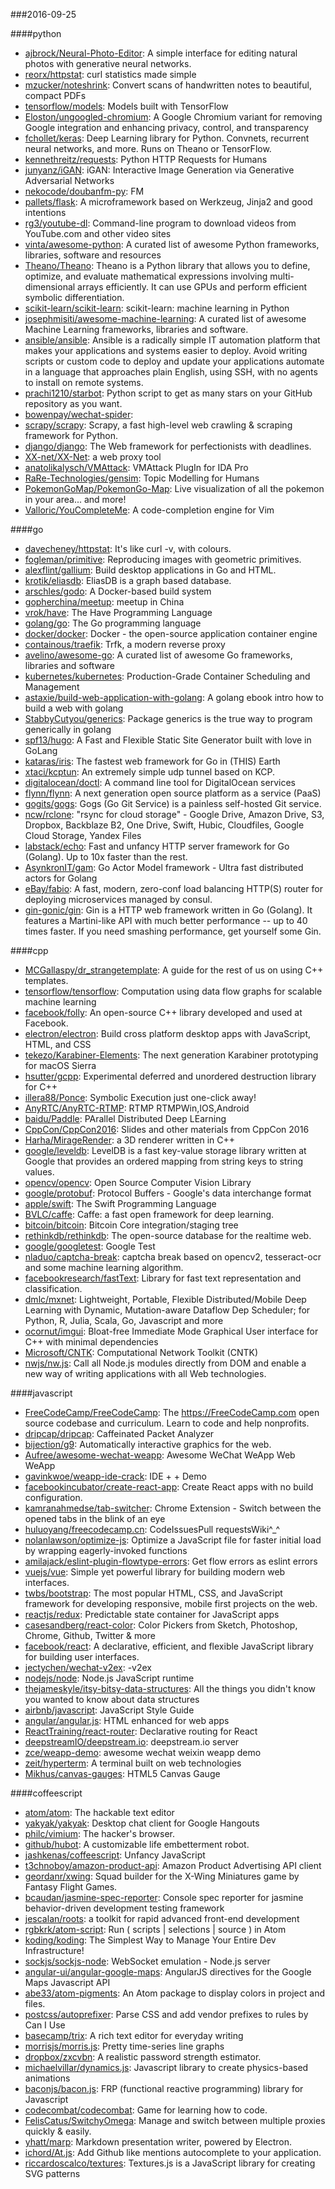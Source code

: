 ###2016-09-25

####python
* [ajbrock/Neural-Photo-Editor](https://github.com/ajbrock/Neural-Photo-Editor): A simple interface for editing natural photos with generative neural networks.
* [reorx/httpstat](https://github.com/reorx/httpstat): curl statistics made simple
* [mzucker/noteshrink](https://github.com/mzucker/noteshrink): Convert scans of handwritten notes to beautiful, compact PDFs
* [tensorflow/models](https://github.com/tensorflow/models): Models built with TensorFlow
* [Eloston/ungoogled-chromium](https://github.com/Eloston/ungoogled-chromium): A Google Chromium variant for removing Google integration and enhancing privacy, control, and transparency
* [fchollet/keras](https://github.com/fchollet/keras): Deep Learning library for Python. Convnets, recurrent neural networks, and more. Runs on Theano or TensorFlow.
* [kennethreitz/requests](https://github.com/kennethreitz/requests): Python HTTP Requests for Humans
* [junyanz/iGAN](https://github.com/junyanz/iGAN): iGAN: Interactive Image Generation via Generative Adversarial Networks
* [nekocode/doubanfm-py](https://github.com/nekocode/doubanfm-py):   FM 
* [pallets/flask](https://github.com/pallets/flask): A microframework based on Werkzeug, Jinja2 and good intentions
* [rg3/youtube-dl](https://github.com/rg3/youtube-dl): Command-line program to download videos from YouTube.com and other video sites
* [vinta/awesome-python](https://github.com/vinta/awesome-python): A curated list of awesome Python frameworks, libraries, software and resources
* [Theano/Theano](https://github.com/Theano/Theano): Theano is a Python library that allows you to define, optimize, and evaluate mathematical expressions involving multi-dimensional arrays efficiently. It can use GPUs and perform efficient symbolic differentiation.
* [scikit-learn/scikit-learn](https://github.com/scikit-learn/scikit-learn): scikit-learn: machine learning in Python
* [josephmisiti/awesome-machine-learning](https://github.com/josephmisiti/awesome-machine-learning): A curated list of awesome Machine Learning frameworks, libraries and software.
* [ansible/ansible](https://github.com/ansible/ansible): Ansible is a radically simple IT automation platform that makes your applications and systems easier to deploy. Avoid writing scripts or custom code to deploy and update your applications automate in a language that approaches plain English, using SSH, with no agents to install on remote systems.
* [prachi1210/starbot](https://github.com/prachi1210/starbot):  Python script to get as many stars on your GitHub repository as you want.
* [bowenpay/wechat-spider](https://github.com/bowenpay/wechat-spider): 
* [scrapy/scrapy](https://github.com/scrapy/scrapy): Scrapy, a fast high-level web crawling & scraping framework for Python.
* [django/django](https://github.com/django/django): The Web framework for perfectionists with deadlines.
* [XX-net/XX-Net](https://github.com/XX-net/XX-Net): a web proxy tool
* [anatolikalysch/VMAttack](https://github.com/anatolikalysch/VMAttack): VMAttack PlugIn for IDA Pro
* [RaRe-Technologies/gensim](https://github.com/RaRe-Technologies/gensim): Topic Modelling for Humans
* [PokemonGoMap/PokemonGo-Map](https://github.com/PokemonGoMap/PokemonGo-Map):  Live visualization of all the pokemon in your area... and more!
* [Valloric/YouCompleteMe](https://github.com/Valloric/YouCompleteMe): A code-completion engine for Vim

####go
* [davecheney/httpstat](https://github.com/davecheney/httpstat): It's like curl -v, with colours.
* [fogleman/primitive](https://github.com/fogleman/primitive): Reproducing images with geometric primitives.
* [alexflint/gallium](https://github.com/alexflint/gallium): Build desktop applications in Go and HTML.
* [krotik/eliasdb](https://github.com/krotik/eliasdb): EliasDB is a graph based database.
* [arschles/godo](https://github.com/arschles/godo): A Docker-based build system
* [gopherchina/meetup](https://github.com/gopherchina/meetup): meetup in China
* [vrok/have](https://github.com/vrok/have): The Have Programming Language
* [golang/go](https://github.com/golang/go): The Go programming language
* [docker/docker](https://github.com/docker/docker): Docker - the open-source application container engine
* [containous/traefik](https://github.com/containous/traefik): Trfk, a modern reverse proxy
* [avelino/awesome-go](https://github.com/avelino/awesome-go): A curated list of awesome Go frameworks, libraries and software
* [kubernetes/kubernetes](https://github.com/kubernetes/kubernetes): Production-Grade Container Scheduling and Management
* [astaxie/build-web-application-with-golang](https://github.com/astaxie/build-web-application-with-golang): A golang ebook intro how to build a web with golang
* [StabbyCutyou/generics](https://github.com/StabbyCutyou/generics): Package generics is the true way to program generically in golang
* [spf13/hugo](https://github.com/spf13/hugo): A Fast and Flexible Static Site Generator built with love in GoLang
* [kataras/iris](https://github.com/kataras/iris): The fastest web framework for Go in (THIS) Earth
* [xtaci/kcptun](https://github.com/xtaci/kcptun): An extremely simple udp tunnel based on KCP.
* [digitalocean/doctl](https://github.com/digitalocean/doctl): A command line tool for DigitalOcean services
* [flynn/flynn](https://github.com/flynn/flynn): A next generation open source platform as a service (PaaS)
* [gogits/gogs](https://github.com/gogits/gogs): Gogs (Go Git Service) is a painless self-hosted Git service.
* [ncw/rclone](https://github.com/ncw/rclone): "rsync for cloud storage" - Google Drive, Amazon Drive, S3, Dropbox, Backblaze B2, One Drive, Swift, Hubic, Cloudfiles, Google Cloud Storage, Yandex Files
* [labstack/echo](https://github.com/labstack/echo): Fast and unfancy HTTP server framework for Go (Golang). Up to 10x faster than the rest.
* [AsynkronIT/gam](https://github.com/AsynkronIT/gam): Go Actor Model framework - Ultra fast distributed actors for Golang
* [eBay/fabio](https://github.com/eBay/fabio): A fast, modern, zero-conf load balancing HTTP(S) router for deploying microservices managed by consul.
* [gin-gonic/gin](https://github.com/gin-gonic/gin): Gin is a HTTP web framework written in Go (Golang). It features a Martini-like API with much better performance -- up to 40 times faster. If you need smashing performance, get yourself some Gin.

####cpp
* [MCGallaspy/dr_strangetemplate](https://github.com/MCGallaspy/dr_strangetemplate): A guide for the rest of us on using C++ templates.
* [tensorflow/tensorflow](https://github.com/tensorflow/tensorflow): Computation using data flow graphs for scalable machine learning
* [facebook/folly](https://github.com/facebook/folly): An open-source C++ library developed and used at Facebook.
* [electron/electron](https://github.com/electron/electron): Build cross platform desktop apps with JavaScript, HTML, and CSS
* [tekezo/Karabiner-Elements](https://github.com/tekezo/Karabiner-Elements): The next generation Karabiner prototyping for macOS Sierra
* [hsutter/gcpp](https://github.com/hsutter/gcpp): Experimental deferred and unordered destruction library for C++
* [illera88/Ponce](https://github.com/illera88/Ponce): Symbolic Execution just one-click away!
* [AnyRTC/AnyRTC-RTMP](https://github.com/AnyRTC/AnyRTC-RTMP): RTMP RTMPWin,IOS,Android
* [baidu/Paddle](https://github.com/baidu/Paddle): PArallel Distributed Deep LEarning
* [CppCon/CppCon2016](https://github.com/CppCon/CppCon2016): Slides and other materials from CppCon 2016
* [Harha/MirageRender](https://github.com/Harha/MirageRender): a 3D renderer written in C++
* [google/leveldb](https://github.com/google/leveldb): LevelDB is a fast key-value storage library written at Google that provides an ordered mapping from string keys to string values.
* [opencv/opencv](https://github.com/opencv/opencv): Open Source Computer Vision Library
* [google/protobuf](https://github.com/google/protobuf): Protocol Buffers - Google's data interchange format
* [apple/swift](https://github.com/apple/swift): The Swift Programming Language
* [BVLC/caffe](https://github.com/BVLC/caffe): Caffe: a fast open framework for deep learning.
* [bitcoin/bitcoin](https://github.com/bitcoin/bitcoin): Bitcoin Core integration/staging tree
* [rethinkdb/rethinkdb](https://github.com/rethinkdb/rethinkdb): The open-source database for the realtime web.
* [google/googletest](https://github.com/google/googletest): Google Test
* [nladuo/captcha-break](https://github.com/nladuo/captcha-break): captcha break based on opencv2, tesseract-ocr and some machine learning algorithm.
* [facebookresearch/fastText](https://github.com/facebookresearch/fastText): Library for fast text representation and classification.
* [dmlc/mxnet](https://github.com/dmlc/mxnet): Lightweight, Portable, Flexible Distributed/Mobile Deep Learning with Dynamic, Mutation-aware Dataflow Dep Scheduler; for Python, R, Julia, Scala, Go, Javascript and more
* [ocornut/imgui](https://github.com/ocornut/imgui): Bloat-free Immediate Mode Graphical User interface for C++ with minimal dependencies
* [Microsoft/CNTK](https://github.com/Microsoft/CNTK): Computational Network Toolkit (CNTK)
* [nwjs/nw.js](https://github.com/nwjs/nw.js): Call all Node.js modules directly from DOM and enable a new way of writing applications with all Web technologies.

####javascript
* [FreeCodeCamp/FreeCodeCamp](https://github.com/FreeCodeCamp/FreeCodeCamp): The https://FreeCodeCamp.com open source codebase and curriculum. Learn to code and help nonprofits.
* [dripcap/dripcap](https://github.com/dripcap/dripcap):  Caffeinated Packet Analyzer
* [bijection/g9](https://github.com/bijection/g9): Automatically interactive graphics for the web. 
* [Aufree/awesome-wechat-weapp](https://github.com/Aufree/awesome-wechat-weapp):  Awesome WeChat WeApp Web WeApp 
* [gavinkwoe/weapp-ide-crack](https://github.com/gavinkwoe/weapp-ide-crack): IDE +  + Demo
* [facebookincubator/create-react-app](https://github.com/facebookincubator/create-react-app): Create React apps with no build configuration.
* [kamranahmedse/tab-switcher](https://github.com/kamranahmedse/tab-switcher): Chrome Extension - Switch between the opened tabs in the blink of an eye
* [huluoyang/freecodecamp.cn](https://github.com/huluoyang/freecodecamp.cn): CodeIssuesPull requestsWiki^_^
* [nolanlawson/optimize-js](https://github.com/nolanlawson/optimize-js): Optimize a JavaScript file for faster initial load by wrapping eagerly-invoked functions
* [amilajack/eslint-plugin-flowtype-errors](https://github.com/amilajack/eslint-plugin-flowtype-errors): Get flow errors as eslint errors
* [vuejs/vue](https://github.com/vuejs/vue): Simple yet powerful library for building modern web interfaces.
* [twbs/bootstrap](https://github.com/twbs/bootstrap): The most popular HTML, CSS, and JavaScript framework for developing responsive, mobile first projects on the web.
* [reactjs/redux](https://github.com/reactjs/redux): Predictable state container for JavaScript apps
* [casesandberg/react-color](https://github.com/casesandberg/react-color):  Color Pickers from Sketch, Photoshop, Chrome, Github, Twitter & more
* [facebook/react](https://github.com/facebook/react): A declarative, efficient, and flexible JavaScript library for building user interfaces.
* [jectychen/wechat-v2ex](https://github.com/jectychen/wechat-v2ex): -v2ex
* [nodejs/node](https://github.com/nodejs/node): Node.js JavaScript runtime 
* [thejameskyle/itsy-bitsy-data-structures](https://github.com/thejameskyle/itsy-bitsy-data-structures):  All the things you didn't know you wanted to know about data structures
* [airbnb/javascript](https://github.com/airbnb/javascript): JavaScript Style Guide
* [angular/angular.js](https://github.com/angular/angular.js): HTML enhanced for web apps
* [ReactTraining/react-router](https://github.com/ReactTraining/react-router): Declarative routing for React
* [deepstreamIO/deepstream.io](https://github.com/deepstreamIO/deepstream.io): deepstream.io server
* [zce/weapp-demo](https://github.com/zce/weapp-demo): awesome wechat weixin weapp demo
* [zeit/hyperterm](https://github.com/zeit/hyperterm): A terminal built on web technologies
* [Mikhus/canvas-gauges](https://github.com/Mikhus/canvas-gauges): HTML5 Canvas Gauge

####coffeescript
* [atom/atom](https://github.com/atom/atom): The hackable text editor
* [yakyak/yakyak](https://github.com/yakyak/yakyak): Desktop chat client for Google Hangouts
* [philc/vimium](https://github.com/philc/vimium): The hacker's browser.
* [github/hubot](https://github.com/github/hubot): A customizable life embetterment robot.
* [jashkenas/coffeescript](https://github.com/jashkenas/coffeescript): Unfancy JavaScript
* [t3chnoboy/amazon-product-api](https://github.com/t3chnoboy/amazon-product-api):  Amazon Product Advertising API client
* [geordanr/xwing](https://github.com/geordanr/xwing): Squad builder for the X-Wing Miniatures game by Fantasy Flight Games.
* [bcaudan/jasmine-spec-reporter](https://github.com/bcaudan/jasmine-spec-reporter): Console spec reporter for jasmine behavior-driven development testing framework
* [jescalan/roots](https://github.com/jescalan/roots): a toolkit for rapid advanced front-end development
* [rgbkrk/atom-script](https://github.com/rgbkrk/atom-script):  Run ( scripts | selections | source ) in Atom
* [koding/koding](https://github.com/koding/koding): The Simplest Way to Manage Your Entire Dev Infrastructure!
* [sockjs/sockjs-node](https://github.com/sockjs/sockjs-node): WebSocket emulation - Node.js server
* [angular-ui/angular-google-maps](https://github.com/angular-ui/angular-google-maps): AngularJS directives for the Google Maps Javascript API
* [abe33/atom-pigments](https://github.com/abe33/atom-pigments): An Atom package to display colors in project and files.
* [postcss/autoprefixer](https://github.com/postcss/autoprefixer): Parse CSS and add vendor prefixes to rules by Can I Use
* [basecamp/trix](https://github.com/basecamp/trix): A rich text editor for everyday writing
* [morrisjs/morris.js](https://github.com/morrisjs/morris.js): Pretty time-series line graphs
* [dropbox/zxcvbn](https://github.com/dropbox/zxcvbn): A realistic password strength estimator.
* [michaelvillar/dynamics.js](https://github.com/michaelvillar/dynamics.js): Javascript library to create physics-based animations
* [baconjs/bacon.js](https://github.com/baconjs/bacon.js): FRP (functional reactive programming) library for Javascript
* [codecombat/codecombat](https://github.com/codecombat/codecombat): Game for learning how to code.
* [FelisCatus/SwitchyOmega](https://github.com/FelisCatus/SwitchyOmega): Manage and switch between multiple proxies quickly & easily.
* [yhatt/marp](https://github.com/yhatt/marp): Markdown presentation writer, powered by Electron.
* [ichord/At.js](https://github.com/ichord/At.js): Add Github like mentions autocomplete to your application.
* [riccardoscalco/textures](https://github.com/riccardoscalco/textures): Textures.js is a JavaScript library for creating SVG patterns
